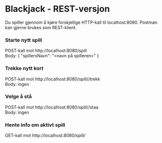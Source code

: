 # Blackjack - REST-versjon

Du spiller gjennom å kjøre forskjellige HTTP-kall til localhost:8080. Postman kan gjerne brukes som REST-klient.

### Starte nytt spill
POST-kall mot http://localhost:8080/spill <br/>
Body: { "spillersNavn": "<navn på spilleren>" }

### Trekke nytt kort
POST-kall mot http://localhost:8080/spill/<spillId>/trekk <br/>
Body: ingen

### Velge å stå
POST-kall mot http://localhost:8080/spill/<spillId>/staa <br/>
Body: ingen

### Hente info om aktivt spill
GET-kall mot http://localhost:8080/spill/<spillId> <br/>
